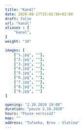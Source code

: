 ```yaml
---
title: "Kanál"
date: 2020-08-17T15:02:56+02:00
draft: false
url: "kanál"
aliases : [
    "kanal",
]
weight: "10"

images: [
    ["1.jpg", ""],
    ["2.jpg", ""],
    ["3.jpg", ""],
    ["4.jpg", ""],
    ["5.jpg", ""],
    ["6.jpg", ""],
    ["7.jpg", ""],
    ["8.jpg", ""],
    ["9.jpg", ""]
]

opening: "2.10.2020 19:00"
duration: "pouze 2.10.2020"
hours: "Pouze vernisáž"
map: ""
address: "Tuřanka, Brno - Slatina"
---
```

